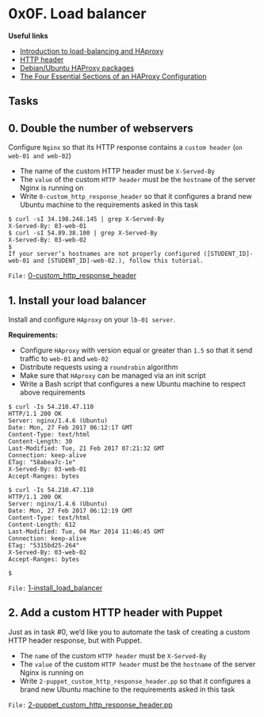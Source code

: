 # 0x0F. Load balancer

**Useful links**
- [Introduction to load-balancing and HAproxy](https://www.digitalocean.com/community/tutorials/an-introduction-to-haproxy-and-load-balancing-concepts)
- [HTTP header](https://www.techopedia.com/definition/27178/http-header)
- [Debian/Ubuntu HAProxy packages](https://haproxy.debian.net/)
- [The Four Essential Sections of an HAProxy Configuration](https://www.haproxy.com/blog/the-four-essential-sections-of-an-haproxy-configuration/)

## Tasks
## 0. Double the number of webservers
Configure `Nginx` so that its HTTP response contains a `custom header` (`on web-01 and web-02`)
- The name of the custom HTTP header must be `X-Served-By`
- The `value` of the custom `HTTP header` must be the `hostname` of the server Nginx is running on
- Write `0-custom_http_response_header` so that it configures a brand new Ubuntu machine to the requirements asked in this task

```shell
$ curl -sI 34.198.248.145 | grep X-Served-By
X-Served-By: 03-web-01
$ curl -sI 54.89.38.100 | grep X-Served-By
X-Served-By: 03-web-02
$
If your server’s hostnames are not properly configured ([STUDENT_ID]-web-01 and [STUDENT_ID]-web-02.), follow this tutorial.
```

`File:` [0-custom_http_response_header](0-custom_http_response_header)


## 1. Install your load balancer
Install and configure `HAproxy` on your `lb-01 server`.

**Requirements:**

- Configure `HAproxy` with version equal or greater than `1.5` so that it send traffic to `web-01` and `web-02`
- Distribute requests using a `roundrobin` algorithm
- Make sure that `HAproxy` can be managed via an init script
- Write a Bash script that configures a new Ubuntu machine to respect above requirements

```shell
$ curl -Is 54.210.47.110
HTTP/1.1 200 OK
Server: nginx/1.4.6 (Ubuntu)
Date: Mon, 27 Feb 2017 06:12:17 GMT
Content-Type: text/html
Content-Length: 30
Last-Modified: Tue, 21 Feb 2017 07:21:32 GMT
Connection: keep-alive
ETag: "58abea7c-1e"
X-Served-By: 03-web-01
Accept-Ranges: bytes

$ curl -Is 54.210.47.110
HTTP/1.1 200 OK
Server: nginx/1.4.6 (Ubuntu)
Date: Mon, 27 Feb 2017 06:12:19 GMT
Content-Type: text/html
Content-Length: 612
Last-Modified: Tue, 04 Mar 2014 11:46:45 GMT
Connection: keep-alive
ETag: "5315bd25-264"
X-Served-By: 03-web-02
Accept-Ranges: bytes

$
```

`File:` [1-install_load_balancer](1-install_load_balancer)


## 2. Add a custom HTTP header with Puppet
Just as in task #0, we’d like you to automate the task of creating a custom HTTP header response, but with Puppet.

- The `name` of the custom `HTTP header` must be `X-Served-By`
- The `value` of the custom `HTTP header` must be the `hostname` of the server Nginx is running on
- Write `2-puppet_custom_http_response_header.pp` so that it configures a brand new Ubuntu machine to the requirements asked in this task

`File:` [2-puppet_custom_http_response_header.pp](2-puppet_custom_http_response_header.pp)
